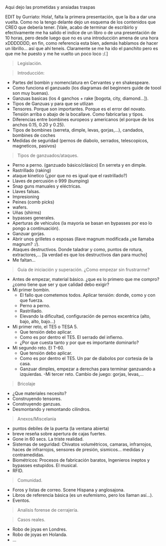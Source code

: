 Aqui dejo las prometidas y ansiadas traspas


EDIT by Gurriato: Hola!, falta la primera presentación, que la iba a dar una vuelta. Como no la tengo delante dejo un esquema de los contenidos que CREO que debería tener. [Vale, acabo de terminar de escribirlo y efectivamente me ha salido el indice de un libro o de una presentación de 10 horas, pero desde luego que no es una introducción amena de una hora xDDDDDDD, en fin, como referencia esta bien, además hablamos de hacer un librillo... así que ahí teneís. Claramente se me ha ido el panchito pero es que me he puesto y me he vuelto un poco loco :/.]

>Legislación.

>Introducción:
  - Partes del bombin y nomenclatura en Cervantes y en shakespeare.
  - Como funciona el ganzuado (los diagramas del beginners guide de toool son muy buenas).
  - Ganzuas basicas (los 4 ganchos + rake [bogota, city, diamond...]).
  - Tipos de Ganzuas y para que se utlizan
  - Tensores. Porque son importantes. Porque es el error del novato. Tensión arriba o abajo de la bocallave. Como fabricarlas y tipos.
  - Diferencias entre bombines europeos y americanos (el porque de los anchos 0.15, 0.20 y 0.25).
  - Tipos de bombines (serreta, dimple, levas, gorjas,...), candados, bombines de coches
  - Medidas de seguridad (pernos de diabolo, serrados, telescopicos, magneticos, pasivos)
  
>Tipos de ganzuados/ataques.
  - Perno a perno. (ganzuado básico/clásico) En serreta y en dimple.
  - Rastrillado (raking)
  - ataque kinetico (¿por que no es igual que el rastrillado?)
  - Llaves de percusión o 999 (bumping)
  - Snap guns manuales y eléctricas.
  - Llaves falsas.
  - Impresioning
  - Peines (comb picks)
  - wafers.
  - Uñas (shirms)
  - bypasses generales.
  - Aperturas de vehiculos (la mayoría se basan en bypasses por eso lo pongo a continuación).
  - Ganzuar gorjas.
  - Abrir unos grilletes o esposas (llave magnum modificada ¿se llamaba magnum? :/).
  - Ataques destructivos. Donde taladrar y como, puntos de rotura, extractores,... [la verdad es que los destructivos dan para mucho]
  - Me faltan...

>Guia de iniciación y superación. ¿Como empezar sin frustrarme?
  - Antes de empezar, material básico. ¿que es lo primero que me compro? ¿como tiene que ser y que calidad debo exigir?
  - Mi primer bombin.
    + El fallo que cometemos todos. Aplicar tensión: donde, como y con que fuerza.
    + Perno a perno.
    + Rastrillado.
    + Elevando la dificultad, configuración de pernos excentrica (alto, bajo, alto, bajo...)
  - Mi primer reto, el TE5 o TESA 5.
    + Que tensión debo aplicar.
    + Como es por dentro el TE5. El serrado del infierno.
    + ¿Por que cuesta tanto y por que es importante dominarlo?
  - Mi segundo reto. El T-60.
    + Que tensión debo aplicar.
    + Como es por dentro el TE5. Un par de diabolos por cortesia de la casa.
    + Ganzuar dimples, empezar a derechas para terminar ganzuando a izquierdas. 
  -Mi tercer reto. Cambio de juego: gorjas, levas,...

> Bricolaje
  - ¿Que materiales necesito?
  - Construyendo tensores. 
  - Construyendo ganzuas.
  - Desmontando y remontando cilindros.

> Anexos/Miscelania
  - puntos debiles de la puerta (la ventana abierta)
  - breve reseña sobre apertura de cajas fuertes.
  - Gone in 60 secs. La triste realidad.
  - Sistemas de seguridad: Chivatos volumétricos, camaras, infrarrojos, haces de infrarrojos, sensores de presión, sismicos... medidas y contramedidas.
  - Biométricos: Procesos de fabricación baratos, Ingenieros ineptos y bypasses estupidos. El musical.
  - RFID.

> Comunidad.
  - Foros y listas de correo. Scene Hispana y anglosajona.
  - Libros de referencia básica (es un eufemismo, pero los llaman así...). 
  - Eventos.
  
> Analisis forense de cerrajería.

> Casos reales.
  - Robo de joyas en Londres.
  - Robo de joyas en Holanda.
  - ...
  
  
